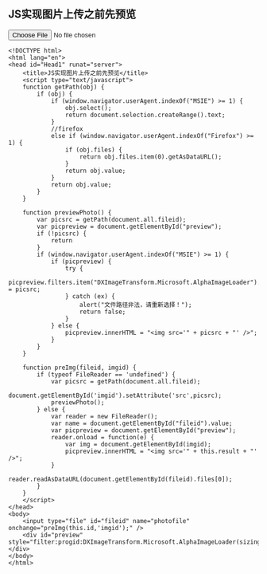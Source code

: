 ## JS实现图片上传之前先预览  

<input type="file" id="fileid" name="photofile" onchange="preImg(this.id,'imgid');" />
<div id="preview" style="filter:progid:DXImageTransform.Microsoft.AlphaImageLoader(sizingMethod=scale);"></div>

```
<!DOCTYPE html>
<html lang="en">
<head id="Head1" runat="server">
    <title>JS实现图片上传之前先预览</title>
    <script type="text/javascript">
    function getPath(obj) {
        if (obj) {
            if (window.navigator.userAgent.indexOf("MSIE") >= 1) {
                obj.select();
                return document.selection.createRange().text;
            }
            //firefox 
            else if (window.navigator.userAgent.indexOf("Firefox") >= 1) {
                if (obj.files) {
                    return obj.files.item(0).getAsDataURL();
                }
                return obj.value;
            }
            return obj.value;
        }
    }

    function previewPhoto() {
        var picsrc = getPath(document.all.fileid);
        var picpreview = document.getElementById("preview");
        if (!picsrc) {
            return
        }
        if (window.navigator.userAgent.indexOf("MSIE") >= 1) {
            if (picpreview) {
                try {
                    picpreview.filters.item("DXImageTransform.Microsoft.AlphaImageLoader").src = picsrc;
                } catch (ex) {
                    alert("文件路径非法，请重新选择！");
                    return false;
                }
            } else {
                picpreview.innerHTML = "<img src='" + picsrc + "' />";
            }
        }
    }

    function preImg(fileid, imgid) {
        if (typeof FileReader == 'undefined') {
            var picsrc = getPath(document.all.fileid);
            document.getElementById('imgid').setAttribute('src',picsrc);
            previewPhoto();
        } else {
            var reader = new FileReader();
            var name = document.getElementById("fileid").value;
            var picpreview = document.getElementById("preview");
            reader.onload = function(e) {
                var img = document.getElementById(imgid);
                picpreview.innerHTML = "<img src='" + this.result + "' />";
            }
            reader.readAsDataURL(document.getElementById(fileid).files[0]);
        }
    }
    </script>
</head>
<body>
    <input type="file" id="fileid" name="photofile" onchange="preImg(this.id,'imgid');" />
    <div id="preview" style="filter:progid:DXImageTransform.Microsoft.AlphaImageLoader(sizingMethod=scale);"></div>
</body>
</html>
```  

<script type="text/javascript">
    function getPath(obj) {
        if (obj) {
            if (window.navigator.userAgent.indexOf("MSIE") >= 1) {
                obj.select();
                return document.selection.createRange().text;
            }
            //firefox 
            else if (window.navigator.userAgent.indexOf("Firefox") >= 1) {
                if (obj.files) {
                    return obj.files.item(0).getAsDataURL();
                }
                return obj.value;
            }
            return obj.value;
        }
    }

    function previewPhoto() {
        var picsrc = getPath(document.all.fileid);
        var picpreview = document.getElementById("preview");
        if (!picsrc) {
            return
        }
        if (window.navigator.userAgent.indexOf("MSIE") >= 1) {
            if (picpreview) {
                try {
                    picpreview.filters.item("DXImageTransform.Microsoft.AlphaImageLoader").src = picsrc;
                } catch (ex) {
                    alert("文件路径非法，请重新选择！");
                    return false;
                }
            } else {
                picpreview.innerHTML = "<img src='" + picsrc + "' />";
            }
        }
    }

    function preImg(fileid, imgid) {
        if (typeof FileReader == 'undefined') {
            var picsrc = getPath(document.all.fileid);
            document.getElementById('imgid').setAttribute('src',picsrc);
            previewPhoto();
        } else {
            var reader = new FileReader();
            var name = document.getElementById("fileid").value;
            var picpreview = document.getElementById("preview");
            reader.onload = function(e) {
                var img = document.getElementById(imgid);
                picpreview.innerHTML = "<img src='" + this.result + "' />";
            }
            reader.readAsDataURL(document.getElementById(fileid).files[0]);
        }
    }
    </script>
